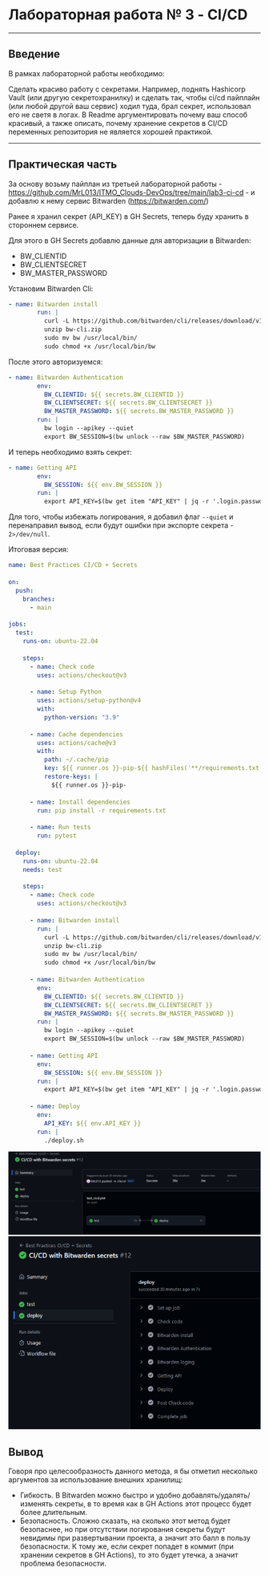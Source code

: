 # Лабораторная работа № 3 - CI/CD

---

## Введение


В рамках лабораторной работы необходимо:

Сделать красиво работу с секретами. Например, поднять Hashicorp Vault (или другую секретохранилку) и сделать так, чтобы ci/cd пайплайн (или любой другой ваш сервис) ходил туда, брал секрет, использовал его не светя в логах. В Readme аргументировать почему ваш способ красивый, а также описать, почему хранение секретов в CI/CD переменных репозитория не является хорошей практикой.


---

## Практическая часть

За основу возьму пайплан из третьей лабораторной работы - https://github.com/MrL013/ITMO_Clouds-DevOps/tree/main/lab3-ci-cd - и добавлю к нему сервис Bitwarden (https://bitwarden.com/)

Ранее я хранил секрет (API_KEY) в GH Secrets, теперь буду хранить в стороннем сервисе. 

Для этого в GH Secrets добавлю данные для авторизации в Bitwarden:
- BW_CLIENTID
- BW_CLIENTSECRET
- BW_MASTER_PASSWORD

Установим Bitwarden Cli:

```yml
- name: Bitwarden install
        run: |
          curl -L https://github.com/bitwarden/cli/releases/download/v1.20.0/bw-linux-1.20.0.zip -o bw-cli.zip
          unzip bw-cli.zip
          sudo mv bw /usr/local/bin/
          sudo chmod +x /usr/local/bin/bw
```

После этого авторизуемся:

```yml
- name: Bitwarden Authentication
        env:
          BW_CLIENTID: ${{ secrets.BW_CLIENTID }}
          BW_CLIENTSECRET: ${{ secrets.BW_CLIENTSECRET }}
          BW_MASTER_PASSWORD: ${{ secrets.BW_MASTER_PASSWORD }}
        run: |
          bw login --apikey --quiet
          export BW_SESSION=$(bw unlock --raw $BW_MASTER_PASSWORD)
```

И теперь необходимо взять секрет:

```yml
- name: Getting API
        env:
          BW_SESSION: ${{ env.BW_SESSION }}
        run: |
          export API_KEY=$(bw get item "API_KEY" | jq -r '.login.password' 2>/dev/null)
```

Для того, чтобы избежать логирования, я добавил флаг ```--quiet``` и перенаправил вывод, если будут ошибки при экспорте секрета - ```2>/dev/null```.

Итоговая версия:

```yml
name: Best Practices CI/CD + Secrets

on:
  push:
    branches:
      - main

jobs:
  test:
    runs-on: ubuntu-22.04

    steps:
      - name: Check code
        uses: actions/checkout@v3

      - name: Setup Python
        uses: actions/setup-python@v4
        with:
          python-version: "3.9"

      - name: Cache dependencies
        uses: actions/cache@v3
        with:
          path: ~/.cache/pip
          key: ${{ runner.os }}-pip-${{ hashFiles('**/requirements.txt') }}
          restore-keys: |
            ${{ runner.os }}-pip-

      - name: Install dependencies
        run: pip install -r requirements.txt

      - name: Run tests
        run: pytest

  deploy:
    runs-on: ubuntu-22.04
    needs: test

    steps:
      - name: Check code
        uses: actions/checkout@v3

      - name: Bitwarden install
        run: |
          curl -L https://github.com/bitwarden/cli/releases/download/v1.20.0/bw-linux-1.20.0.zip -o bw-cli.zip
          unzip bw-cli.zip
          sudo mv bw /usr/local/bin/
          sudo chmod +x /usr/local/bin/bw

      - name: Bitwarden Authentication
        env:
          BW_CLIENTID: ${{ secrets.BW_CLIENTID }}
          BW_CLIENTSECRET: ${{ secrets.BW_CLIENTSECRET }}
          BW_MASTER_PASSWORD: ${{ secrets.BW_MASTER_PASSWORD }}
        run: |
          bw login --apikey --quiet
          export BW_SESSION=$(bw unlock --raw $BW_MASTER_PASSWORD)

      - name: Getting API
        env:
          BW_SESSION: ${{ env.BW_SESSION }}
        run: |
          export API_KEY=$(bw get item "API_KEY" | jq -r '.login.password' 2>/dev/null)

      - name: Deploy
        env:
          API_KEY: ${{ env.API_KEY }}
        run: |
          ./deploy.sh
```

![](media/img1.png)
![](media/img2.png)

## Вывод
Говоря про целесообразность данного метода, я бы отметил несколько аргументов за использование внешних хранилищ:
- Гибкость. В Bitwarden можно быстро и удобно добавлять/удалять/изменять секреты, в то время как в GH Actions этот процесс будет более длительным.
- Безопасность. Сложно сказать, на сколько этот метод будет безопаснее, но при отсутствии логирования секреты будут невидимы при развертывании проекта, а значит это балл в пользу безопасности. К тому же, если секрет попадет в коммит (при хранении секретов в GH Actions), то это будет утечка, а значит проблема безопасности. 